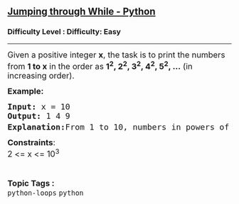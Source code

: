 <h2><a href="https://www.geeksforgeeks.org/problems/jumping-through-while-python/1&selectedLang=python3">Jumping through While - Python</a></h2><h3>Difficulty Level : Difficulty: Easy</h3><hr><div class="problems_problem_content__Xm_eO"><p><span style="font-size: 18px;">Given a positive integer <strong>x</strong>, the task is to print the numbers from <strong>1 to x</strong> in the order as <strong>1<sup>2</sup>, 2<sup>2</sup>, 3<sup>2</sup>, 4<sup>2</sup>, 5<sup>2</sup>, ...</strong> (in increasing order).</span></p>
<p><span style="font-size: 18px;"><strong>Example: </strong></span></p>
<pre><span style="font-size: 18px;"><strong>Input: </strong>x = 10
<strong>Output: </strong>1 4 9
<strong>Explanation:</strong>From 1 to 10, numbers in powers of 2 are, 1<sup>2</sup>, 2<sup>2</sup>, 3<sup>2</sup> as 1, 4 and 9.</span></pre>
<p><span style="font-size: 18px;"><strong>Constraints</strong>:<br>2 &lt;= x &lt;= 10<sup>3</sup></span></p></div><br><p><span style=font-size:18px><strong>Topic Tags : </strong><br><code>python-loops</code>&nbsp;<code>python</code>&nbsp;